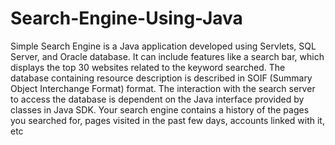 # Search-Engine-Using-Java

Simple Search Engine is a Java application developed using Servlets, SQL Server, and Oracle database. It can include features like a search bar, which displays the top 30 websites related to the keyword searched. The database containing resource description is described in SOIF (Summary Object Interchange Format) format. The interaction with the search server to access the database is dependent on the Java interface provided by classes in Java SDK. Your search engine contains a history of the pages you searched for, pages visited in the past few days, accounts linked with it, etc

